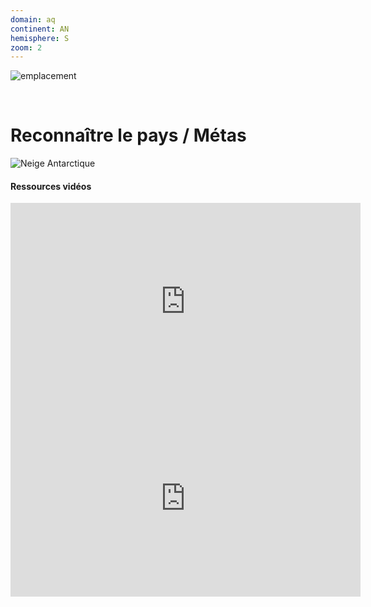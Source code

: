 ```yaml
---
domain: aq
continent: AN
hemisphere: S
zoom: 2
---
```


![emplacement](https://upload.wikimedia.org/wikipedia/commons/thumb/2/2c/Location_Antarctica.svg/langfr-280px-Location_Antarctica.svg.png)  

<br/>

# Reconnaître le pays / Métas

![Neige Antarctique](/images/countries/aq/neige.png)

#### Ressources vidéos

<div class="video-responsive">
<div>
<iframe width="560" height="315" src="https://www.youtube-nocookie.com/embed/bXBfuukv904" frameborder="0" allow="accelerometer; clipboard-write; encrypted-media; gyroscope; picture-in-picture" allowfullscreen></iframe>
</div>
</div>

<div class="video-responsive">
<div>
<iframe width="560" height="315" src="https://www.youtube-nocookie.com/embed/7lAU8deAlJo" frameborder="0" allow="accelerometer; clipboard-write; encrypted-media; gyroscope; picture-in-picture" allowfullscreen></iframe>
</div>
</div>
